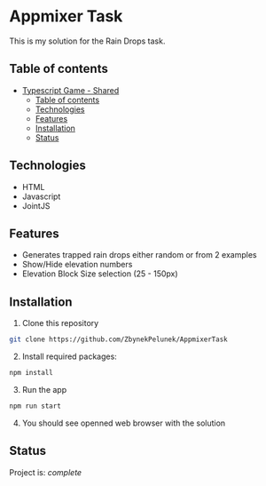 # Appmixer Task

This is my solution for the Rain Drops task.

## Table of contents

- [Typescript Game - Shared](#typescript-game---shared)
  - [Table of contents](#table-of-contents)
  - [Technologies](#technologies)
  - [Features](#features)
  - [Installation](#installation)
  - [Status](#status)

## Technologies

- HTML
- Javascript
- JointJS

## Features

- Generates trapped rain drops either random or from 2 examples
- Show/Hide elevation numbers
- Elevation Block Size selection (25 - 150px)

## Installation

1. Clone this repository

```bash
git clone https://github.com/ZbynekPelunek/AppmixerTask
```

2. Install required packages:

```bash
npm install
```

3. Run the app

```bash
npm run start
```

4. You should see openned web browser with the solution

## Status

Project is: _complete_
